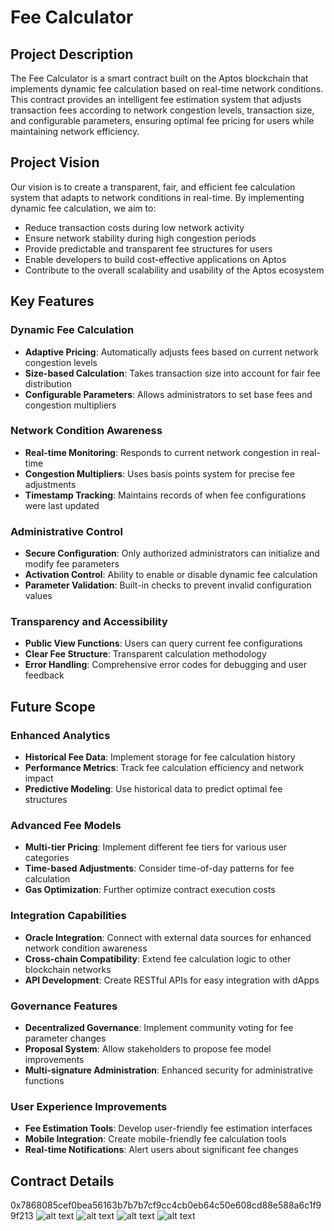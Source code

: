 # Fee Calculator

## Project Description

The Fee Calculator is a smart contract built on the Aptos blockchain that implements dynamic fee calculation based on real-time network conditions. This contract provides an intelligent fee estimation system that adjusts transaction fees according to network congestion levels, transaction size, and configurable parameters, ensuring optimal fee pricing for users while maintaining network efficiency.

## Project Vision

Our vision is to create a transparent, fair, and efficient fee calculation system that adapts to network conditions in real-time. By implementing dynamic fee calculation, we aim to:

- Reduce transaction costs during low network activity
- Ensure network stability during high congestion periods
- Provide predictable and transparent fee structures for users
- Enable developers to build cost-effective applications on Aptos
- Contribute to the overall scalability and usability of the Aptos ecosystem

## Key Features

### Dynamic Fee Calculation
- **Adaptive Pricing**: Automatically adjusts fees based on current network congestion levels
- **Size-based Calculation**: Takes transaction size into account for fair fee distribution
- **Configurable Parameters**: Allows administrators to set base fees and congestion multipliers

### Network Condition Awareness
- **Real-time Monitoring**: Responds to current network congestion in real-time
- **Congestion Multipliers**: Uses basis points system for precise fee adjustments
- **Timestamp Tracking**: Maintains records of when fee configurations were last updated

### Administrative Control
- **Secure Configuration**: Only authorized administrators can initialize and modify fee parameters
- **Activation Control**: Ability to enable or disable dynamic fee calculation
- **Parameter Validation**: Built-in checks to prevent invalid configuration values

### Transparency and Accessibility
- **Public View Functions**: Users can query current fee configurations
- **Clear Fee Structure**: Transparent calculation methodology
- **Error Handling**: Comprehensive error codes for debugging and user feedback

## Future Scope

### Enhanced Analytics
- **Historical Fee Data**: Implement storage for fee calculation history
- **Performance Metrics**: Track fee calculation efficiency and network impact
- **Predictive Modeling**: Use historical data to predict optimal fee structures

### Advanced Fee Models
- **Multi-tier Pricing**: Implement different fee tiers for various user categories
- **Time-based Adjustments**: Consider time-of-day patterns for fee calculation
- **Gas Optimization**: Further optimize contract execution costs

### Integration Capabilities
- **Oracle Integration**: Connect with external data sources for enhanced network condition awareness
- **Cross-chain Compatibility**: Extend fee calculation logic to other blockchain networks
- **API Development**: Create RESTful APIs for easy integration with dApps

### Governance Features
- **Decentralized Governance**: Implement community voting for fee parameter changes
- **Proposal System**: Allow stakeholders to propose fee model improvements
- **Multi-signature Administration**: Enhanced security for administrative functions

### User Experience Improvements
- **Fee Estimation Tools**: Develop user-friendly fee estimation interfaces
- **Mobile Integration**: Create mobile-friendly fee calculation tools
- **Real-time Notifications**: Alert users about significant fee changes

## Contract Details
0x7868085cef0bea56163b7b7b7cf9cc4cb0eb64c50e608cd88e588a6c1f99f213
![alt text](<Screenshot 2025-08-09 at 10.13.47 PM.png>)
![alt text](<Screenshot 2025-08-10 at 11.25.38 AM.png>)
![alt text](<Screenshot 2025-08-10 at 11.24.20 AM.png>)
![alt text](<Screenshot 2025-08-10 at 11.24.30 AM.png>)



